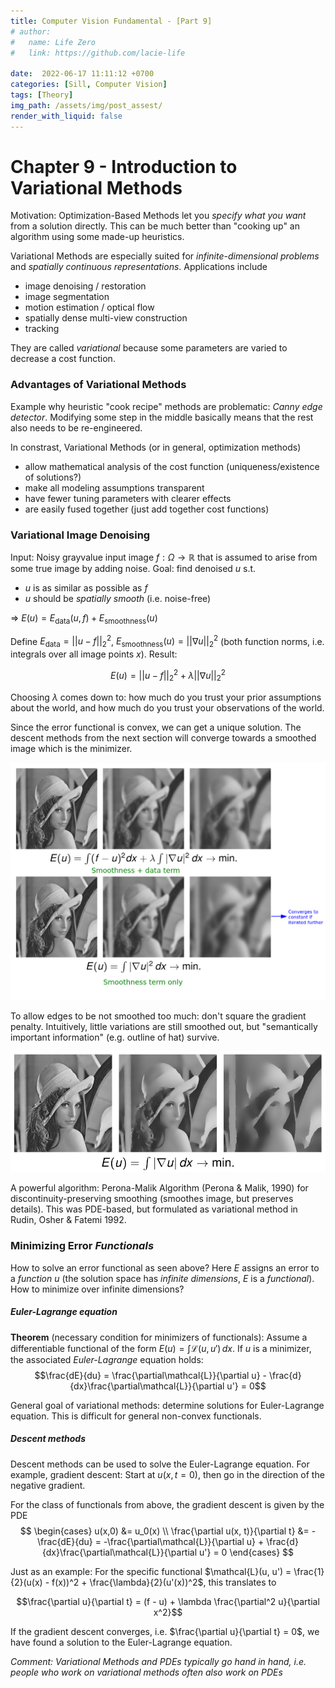 ```yaml
---
title: Computer Vision Fundamental - [Part 9]
# author:
#   name: Life Zero
#   link: https://github.com/lacie-life

date:  2022-06-17 11:11:12 +0700
categories: [Sill, Computer Vision]
tags: [Theory]
img_path: /assets/img/post_assest/
render_with_liquid: false
---
```


# Chapter 9 - Introduction to Variational Methods
Motivation: Optimization-Based Methods let you *specify what you want* from a solution directly. This can be much better than "cooking up" an algorithm using some made-up heuristics.

Variational Methods are especially suited for *infinite-dimensional problems* and *spatially continuous representations*. Applications include
- image denoising / restoration
- image segmentation
- motion estimation / optical flow
- spatially dense multi-view construction
- tracking

They are called *variational* because some parameters are varied to decrease a cost function.

### Advantages of Variational Methods
Example why heuristic "cook recipe" methods are problematic: *Canny edge detector*. Modifying some step in the middle basically means that the rest also needs to be re-engineered.

In constrast, Variational Methods (or in general, optimization methods)
- allow mathematical analysis of the cost function (uniqueness/existence of solutions?)
- make all modeling assumptions transparent
- have fewer tuning parameters with clearer effects
- are easily fused together (just add together cost functions)


### Variational Image Denoising
Input: Noisy grayvalue input image $f: \Omega \to \mathbb{R}$ that is assumed to arise from some true image by adding noise. Goal: find denoised $u$ s.t.
- $u$ is as similar as possible as $f$
- $u$ should be *spatially smooth* (i.e. noise-free)

=> $E(u) = E_\text{data}(u, f) + E_\text{smoothness}(u)$

Define $E_\text{data} = ||u - f||_2^2$, $E_\text{smoothness}(u) = ||\nabla u||_2^2$ (both function norms, i.e. integrals over all image points $x$). Result:

$$E(u) = ||u - f||_2^2 + \lambda ||\nabla u||_2^2$$

Choosing $\lambda$ comes down to: how much do you trust your prior assumptions about the world, and how much do you trust your observations of the world.

Since the error functional is convex, we can get a unique solution. The descent methods from the next section will converge towards a smoothed image which is the minimizer.

![Fig.1](https://github.com/lacie-life/lacie-life.github.io/blob/main/assets/img/post_assest/lena-smoothed.png?raw=true)

To allow edges to be not smoothed too much: don't square the gradient penalty. Intuitively, little variations are still smoothed out, but "semantically important information" (e.g. outline of hat) survive.

![Fig.2](https://github.com/lacie-life/lacie-life.github.io/blob/main/assets/img/post_assest/lena-smoothed-L1.png?raw=true)

A powerful algorithm: Perona-Malik Algorithm (Perona & Malik, 1990) for discontinuity-preserving smoothing (smoothes image, but preserves details). This was PDE-based, but formulated as variational method in Rudin, Osher & Fatemi 1992.

### Minimizing Error *Functionals*

How to solve an error functional as seen above? Here $E$ assigns an error to a *function $u$* (the solution space has *infinite dimensions*, $E$ is a *functional*). How to minimize over infinite dimensions?

##### Euler-Lagrange equation

**Theorem** (necessary condition for minimizers of functionals): Assume a differentiable functional of the form $E(u) = \int \mathcal{L}(u, u')\,dx$. If $u$ is a minimizer, the associated *Euler-Lagrange* equation holds:
$$\frac{dE}{du} = \frac{\partial\mathcal{L}}{\partial u} - \frac{d}{dx}\frac{\partial\mathcal{L}}{\partial u'} = 0$$

General goal of variational methods: determine solutions for Euler-Lagrange equation. This is difficult for general non-convex functionals.

##### Descent methods
Descent methods can be used to solve the Euler-Lagrange equation. For example, gradient descent: Start at $u(x, t=0)$, then go in the direction of the negative gradient.

For the class of functionals from above, the gradient descent is given by the PDE
$$
 \begin{cases}
u(x,0) &= u_0(x) \\
 \frac{\partial u(x, t)}{\partial t} &= -\frac{dE}{du} = -\frac{\partial\mathcal{L}}{\partial u} + \frac{d}{dx}\frac{\partial\mathcal{L}}{\partial u'} = 0
 \end{cases}
$$

Just as an example: For the specific functional $\mathcal{L}(u, u') = \frac{1}{2}(u(x) - f(x))^2 + \frac{\lambda}{2}(u'(x))^2$, this translates to

$$\frac{\partial u}{\partial t} = (f - u) + \lambda \frac{\partial^2 u}{\partial x^2}$$

If the gradient descent converges, i.e. $\frac{\partial u}{\partial t} = 0$, we have found a solution to the Euler-Lagrange equation.

*Comment: Variational Methods and PDEs typically go hand in hand, i.e. people who work on variational methods often also work on PDEs*





